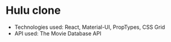 # Hulu clone

- Technologies used: React, Material-UI, PropTypes, CSS Grid
- API used: The Movie Database API
